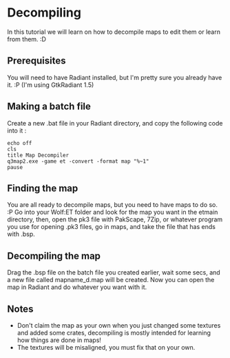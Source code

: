 # Decompiling

In this tutorial we will learn on how to decompile maps to edit them or learn from them. :D

## Prerequisites

You will need to have Radiant installed, but I'm pretty sure you already have it. :P (I'm using GtkRadiant 1.5)

## Making a batch file

Create a new .bat file in your Radiant directory, and copy the following code into it :

```batch
echo off
cls
title Map Decompiler
q3map2.exe -game et -convert -format map "%~1"
pause
```

## Finding the map

You are all ready to decompile maps, but you need to have maps to do so. :P
Go into your Wolf:ET folder and look for the map you want in the etmain directory, then, open the pk3 file with PakScape, 7Zip, or whatever program you use for opening .pk3 files, go in maps, and take the file that has ends with .bsp.

## Decompiling the map

Drag the .bsp file on the batch file you created earlier, wait some secs, and a new file called mapname_d.map will be created.
Now you can open the map in Radiant and do whatever you want with it.

## Notes

* Don't claim the map as your own when you just changed some textures and added some crates, decompiling is mostly intended for learning how things are done in maps!
* The textures will be misaligned, you must fix that on your own.
